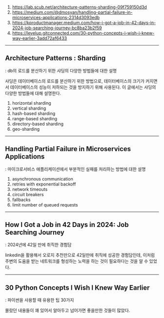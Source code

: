 1. https://lab.scub.net/architecture-patterns-sharding-09f759150d3d
2. https://medium.com/@dmosyan/handling-partial-failure-in-microservices-applications-2314d3093edb
3. https://kproductmanager.medium.com/how-i-got-a-job-in-42-days-in-2024-job-searching-journey-bc8ba23b2f59
4. https://levelup.gitconnected.com/30-python-concepts-i-wish-i-knew-way-earlier-3add72af6433

---

## Architecture Patterns : Sharding
: db의 로드를 분산하기 위한 샤딩의 다양한 방법들에 대한 설명

샤딩은 데이터베이스의 로드를 분산하기 위한 방법으로, 데이터베이스의 크기가 커지면서 데이터베이스의 성능이 저하되는 것을 방지하기 위해 사용된다. 이 글에서는 샤딩의 다양한 방법들에 대해 설명한다.

1. horizontal sharding
2. vertical sharding
3. hash-based sharding
4. range-based sharding
5. directory-based sharding
6. geo-sharding

---

## Handling Partial Failure in Microservices Applications
: 마이크로서비스 애플리케이션에서 부분적인 실패를 처리하는 방법에 대한 설명

1. asynchronous communication
2. retries with exponential backoff
3. network timeouts
4. circuit breakers
5. fallbacks
6. limit number of queued requests

---

## How I Got a Job in 42 Days in 2024: Job Searching Journey
: 2024년에 42일 만에 취직한 경험담

linkedin을 활용해서 오로지 추천만으로 42일만에 취직에 성공한 경험담인데, 이처럼 주변의 도움을 받는 네트워크를 형성하는 노력을 하는 것이 필요하다는 것을 알 수 있었다.

---

## 30 Python Concepts I Wish I Knew Way Earlier
: 파이썬을 사용할 때 유용한 팁 30가지

몰랐던 내용들이 꽤 있어서 알아두고 넘어가면 좋을만한 것들이 많았다.